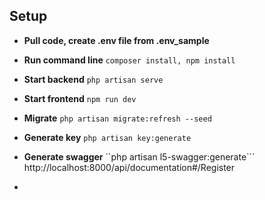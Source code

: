 ## Setup
- **Pull code, create .env file from .env_sample**
- **Run command line** ```composer install, npm install```
- **Start backend** ```php artisan serve```
- **Start frontend** ```npm run dev```
- **Migrate** ```php artisan migrate:refresh --seed```
- **Generate key** ```php artisan key:generate```

- **Generate swagger** ``php artisan l5-swagger:generate``` http://localhost:8000/api/documentation#/Register
- 

